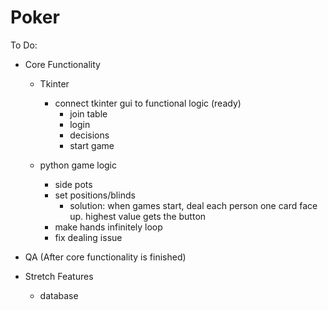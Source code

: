# Poker

To Do:
- Core Functionality
  - Tkinter
    - connect tkinter gui to functional logic (ready)
      - join table
      - login
      - decisions
      - start game

  - python game logic
    - side pots
    - set positions/blinds
      - solution: when games start, deal each person one card face up. highest value gets the button
    - make hands infinitely loop
    - fix dealing issue
  
- QA (After core functionality is finished)
 
- Stretch Features
  - database
